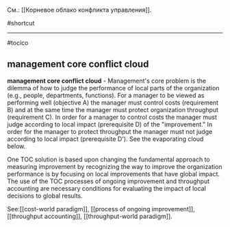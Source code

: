 См.: [[Корневое облако конфликта управления]].

#shortcut




<hr/>

#tocico

## management core conflict cloud

<b>management core conflict cloud</b> -  Management's core problem is the dilemma of how to judge the performance of local parts of the organization (e.g., people, departments, functions).  For a manager to be viewed as performing well (objective A) the manager must control costs (requirement B) and at the same time the manager must protect organization throughput (requirement C). In order for a manager to control costs the manager must judge according to local impact (prerequisite D) of the "improvement."  In order for the manager to protect throughput the manager must not judge according to local impact (prerequisite D').
See the evaporating cloud below.

 One TOC solution is based upon changing the fundamental approach to measuring improvement by recognizing the way to improve the organization performance is by focusing on local improvements that have global impact.  The use of the TOC processes of ongoing improvement and throughput accounting are necessary conditions for evaluating the impact of local decisions to global results.
 



See:[[cost-world paradigm]], [[process of ongoing improvement]], [[throughput accounting]], [[throughput-world paradigm]].
